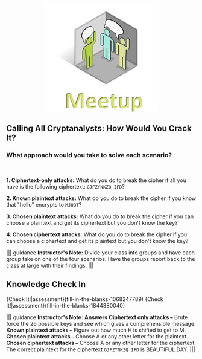 <figure class="snippetimg" style="margin: 0 auto;width:60%">
  <img src=".guides/img/MeetIntro.PNG">
  </figure>


## Calling All Cryptanalysts: How Would You Crack It?

### What approach would you take to solve each scenario?
<br>

**1. Ciphertext-only attacks:** What do you do to break the cipher if all you have is the following ciphertext: `GJFZYNKZQ IFD`?

**2. Known plaintext attacks:** What do you do to break the cipher if you know that "hello" encrypts to `MJQQT`? 

**3. Chosen plaintext attacks:** What do you do to break the cipher if you can choose  a plaintext and get its ciphertext but you don't know the key? 

**4. Chosen ciphertext attacks:** What do you do to break the cipher if you can choose  a ciphertext and get its plaintext but you don't know the key? 

||| guidance
**Instructor's Note:**  Divide your class into groups and have each group take on one of the four scenarios. Have the groups report back to the class at large with their findings.
|||
## Knowledge Check In

{Check It!|assessment}(fill-in-the-blanks-1068247789)
{Check It!|assessment}(fill-in-the-blanks-1844380040)

||| guidance
**Instructor's Note:** 
**Answers** 
**Ciphertext only attacks –**  Brute force the 26 possible keys and see which gives a comprehensible message.
**Known plaintext attacks –** Figure out how much H is shifted to get to M.
**Chosen plaintext attacks –** Choose A or any other letter for the plaintext.
**Chosen ciphertext attacks –** Choose A or any other letter for the ciphertext.
The correct plaintext for the ciphertext `GJFZYNKZQ IFD` is BEAUTIFUL DAY. 
|||